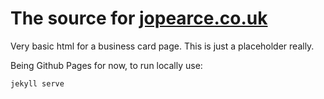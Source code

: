 # The source for [jopearce.co.uk](http://jopearce.co.uk)

Very basic html for a business card page. This is just a placeholder really.

Being Github Pages for now, to run locally use:

`jekyll serve`
